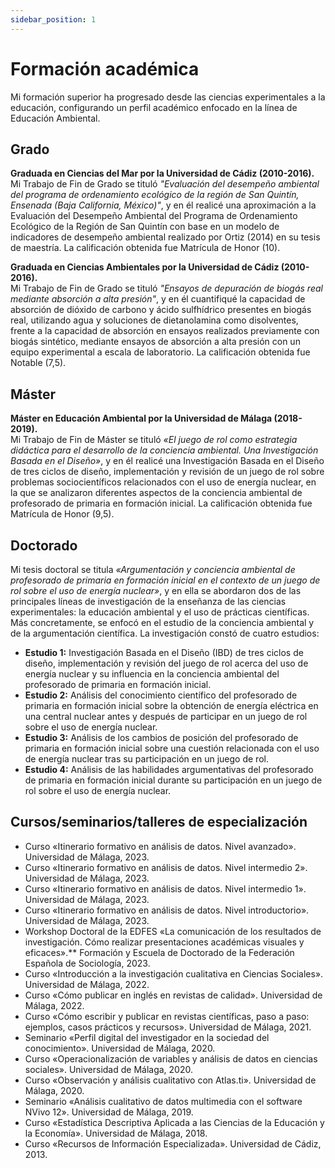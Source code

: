 ```yaml
---
sidebar_position: 1
---
```


# Formación académica

Mi formación superior ha progresado desde las ciencias experimentales a la educación, configurando un perfil académico enfocado en la línea de Educación Ambiental.

## Grado

**Graduada en Ciencias del Mar por la Universidad de Cádiz (2010-2016).**  
Mi Trabajo de Fin de Grado se tituló _"Evaluación del desempeño ambiental del programa de ordenamiento ecológico de la región de San Quintín, Ensenada (Baja California, México)"_, y en él realicé una aproximación a la Evaluación del Desempeño Ambiental del Programa de Ordenamiento Ecológico de la Región de San Quintín con base en un modelo de indicadores de desempeño ambiental realizado por Ortiz (2014) en su tesis de maestría. La calificación obtenida fue Matrícula de Honor (10).

**Graduada en Ciencias Ambientales por la Universidad de Cádiz (2010-2016).**  
Mi Trabajo de Fin de Grado se tituló _"Ensayos de depuración de biogás real mediante absorción a alta presión"_, y en él cuantifiqué la capacidad de absorción de dióxido de carbono y ácido sulfhídrico presentes en biogás real, utilizando agua y soluciones de dietanolamina como disolventes, frente a la capacidad de absorción en ensayos realizados previamente con biogás sintético, mediante ensayos de absorción a alta presión con un equipo experimental a escala de laboratorio. La calificación obtenida fue Notable (7,5).

## Máster

**Máster en Educación Ambiental por la Universidad de Málaga (2018-2019).**  
Mi Trabajo de Fin de Máster se tituló _«El juego de rol como estrategia didáctica para el desarrollo de la conciencia ambiental. Una Investigación Basada en el Diseño»_, y en él realicé una Investigación Basada en el Diseño de tres ciclos de diseño, implementación y revisión de un juego de rol sobre problemas sociocientíficos relacionados con el uso de energía nuclear, en la que se analizaron diferentes aspectos de la conciencia ambiental de profesorado de primaria en formación inicial. La calificación obtenida fue Matrícula de Honor (9,5).

## Doctorado

Mi tesis doctoral se titula _«Argumentación y conciencia ambiental de profesorado de primaria en formación inicial en el contexto de un juego de rol sobre el uso de energía nuclear»_, y en ella se abordaron dos de las principales líneas de investigación de la enseñanza de las ciencias experimentales: la educación ambiental y el uso de prácticas científicas. Más concretamente, se enfocó en el estudio de la conciencia ambiental y de la argumentación científica. La investigación constó de cuatro estudios:

- **Estudio 1:** Investigación Basada en el Diseño (IBD) de tres ciclos de diseño, implementación y revisión del juego de rol acerca del uso de energía nuclear y su influencia en la conciencia ambiental del profesorado de primaria en formación inicial.
- **Estudio 2:** Análisis del conocimiento científico del profesorado de primaria en formación inicial sobre la obtención de energía eléctrica en una central nuclear antes y después de participar en un juego de rol sobre el uso de energía nuclear.
- **Estudio 3:** Análisis de los cambios de posición del profesorado de primaria en formación inicial sobre una cuestión relacionada con el uso de energía nuclear tras su participación en un juego de rol.
- **Estudio 4:** Análisis de las habilidades argumentativas del profesorado de primaria en formación inicial durante su participación en un juego de rol sobre el uso de energía nuclear.

## Cursos/seminarios/talleres de especialización

- Curso «Itinerario formativo en análisis de datos. Nivel avanzado». Universidad de Málaga, 2023.
- Curso «Itinerario formativo en análisis de datos. Nivel intermedio 2». Universidad de Málaga, 2023.
- Curso «Itinerario formativo en análisis de datos. Nivel intermedio 1». Universidad de Málaga, 2023.
- Curso «Itinerario formativo en análisis de datos. Nivel introductorio». Universidad de Málaga, 2023.
- Workshop Doctoral de la EDFES «La comunicación de los resultados de investigación. Cómo realizar presentaciones académicas visuales y eficaces».** Formación y Escuela de Doctorado de la Federación Española de Sociología, 2023.
- Curso «Introducción a la investigación cualitativa en Ciencias Sociales». Universidad de Málaga, 2022.
- Curso «Cómo publicar en inglés en revistas de calidad». Universidad de Málaga, 2022.
- Curso «Cómo escribir y publicar en revistas científicas, paso a paso: ejemplos, casos prácticos y recursos». Universidad de Málaga, 2021.
- Seminario «Perfil digital del investigador en la sociedad del conocimiento». Universidad de Málaga, 2020.
- Curso «Operacionalización de variables y análisis de datos en ciencias sociales». Universidad de Málaga, 2020.
- Curso «Observación y análisis cualitativo con Atlas.ti». Universidad de Málaga, 2020.
- Seminario «Análisis cualitativo de datos multimedia con el software NVivo 12». Universidad de Málaga, 2019.
- Curso «Estadística Descriptiva Aplicada a las Ciencias de la Educación y la Economía». Universidad de Málaga, 2018.
- Curso «Recursos de Información Especializada». Universidad de Cádiz, 2013.
